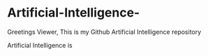 # Artificial-Intelligence-

Greetings Viewer, This is my Github Artificial Intelligence repository

Artificial Intelligence is 
